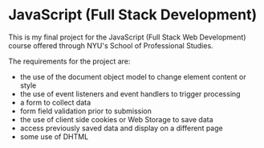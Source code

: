 # JavaScript (Full Stack Development)

This is my final project for the JavaScript (Full Stack Web Development) course offered through NYU's School of Professional Studies.

The requirements for the project are:
- the use of the document object model to change element content or style
- the use of event listeners and event handlers to trigger processing
- a form to collect data
- form field validation prior to submission
- the use of client side cookies or Web Storage to save data
- access previously saved data and display on a different page
- some use of DHTML
